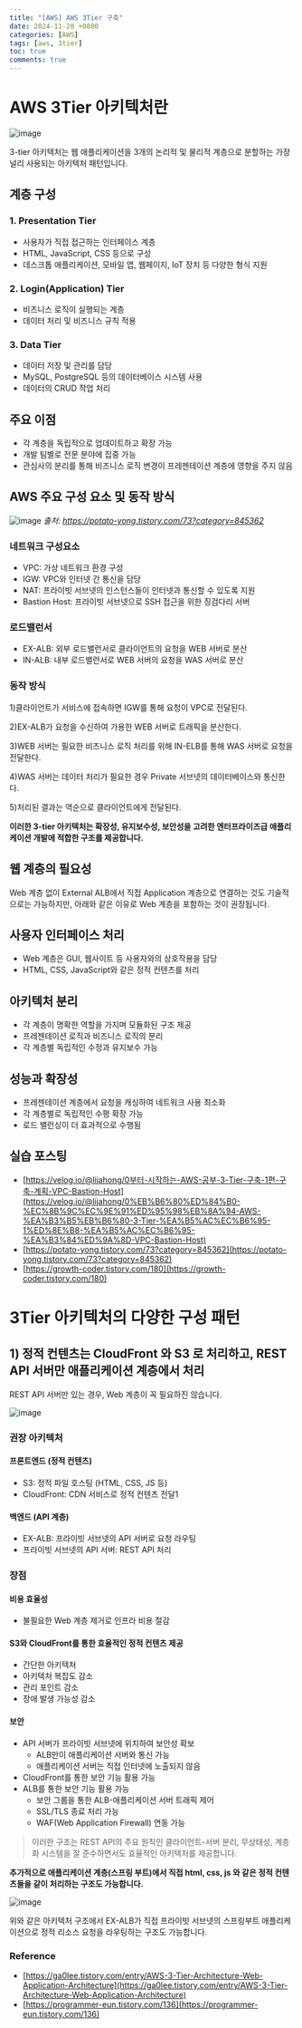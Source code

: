 ```yaml
---
title: "[AWS] AWS 3Tier 구축"
date: 2024-11-20 +0800
categories: [AWS]
tags: [aws, 3tier]
toc: true
comments: true
---
```


# AWS 3Tier 아키텍처란

![image](https://github.com/user-attachments/assets/7e4f8998-6bfc-4fa2-9e7a-acf4478e40e1)

3-tier 아키텍처는 웹 애플리케이션을 3개의 논리적 및 물리적 계층으로 분할하는 가장 널리 사용되는 아키텍처 패턴입니다.

## 계층 구성

### 1. Presentation Tier
- 사용자가 직접 접근하는 인터페이스 계층
- HTML, JavaScript, CSS 등으로 구성
- 데스크톱 애플리케이션, 모바일 앱, 웹페이지, IoT 장치 등 다양한 형식 지원

### 2. Login(Application) Tier
- 비즈니스 로직이 실행되는 계층
- 데이터 처리 및 비즈니스 규칙 적용

### 3. Data Tier
- 데이터 저장 및 관리를 담당
- MySQL, PostgreSQL 등의 데이터베이스 시스템 사용
- 데이터의 CRUD 작업 처리

## 주요 이점
- 각 계층을 독립적으로 업데이트하고 확장 가능
- 개발 팀별로 전문 분야에 집중 가능
- 관심사의 분리를 통해 비즈니스 로직 변경이 프레젠테이션 계층에 영향을 주지 않음

## AWS 주요 구성 요소 및 동작 방식

![image](https://github.com/user-attachments/assets/e9d5f71f-49e3-4797-856f-f753f91e9952)
_출처: https://potato-yong.tistory.com/73?category=845362_

### 네트워크 구성요소
- VPC: 가상 네트워크 환경 구성
- IGW: VPC와 인터넷 간 통신을 담당
- NAT: 프라이빗 서브넷의 인스턴스들이 인터넷과 통신할 수 있도록 지원
- Bastion Host: 프라이빗 서브넷으로 SSH 접근을 위한 징검다리 서버

### 로드밸런서
- EX-ALB: 외부 로드밸런서로 클라이언트의 요청을 WEB 서버로 분산
- IN-ALB: 내부 로드밸런서로 WEB 서버의 요청을 WAS 서버로 분산

### 동작 방식
1)클라이언트가 서비스에 접속하면 IGW를 통해 요청이 VPC로 전달된다.

2)EX-ALB가 요청을 수신하여 가용한 WEB 서버로 트래픽을 분산한다.

3)WEB 서버는 필요한 비즈니스 로직 처리를 위해 IN-ELB를 통해 WAS 서버로 요청을 전달한다.

4)WAS 서버는 데이터 처리가 필요한 경우 Private 서브넷의 데이터베이스와 통신한다.

5)처리된 결과는 역순으로 클라이언트에게 전달된다.

**이러한 3-tier 아키텍처는 확장성, 유지보수성, 보안성을 고려한 엔터프라이즈급 애플리케이션 개발에 적합한 구조를 제공합니다.**

## 웹 계층의 필요성
Web 계층 없이 External ALB에서 직접 Application 계층으로 연결하는 것도 기술적으로는 가능하지만, 아래와 같은 이유로 Web 계층을 포함하는 것이 권장됩니다.

## 사용자 인터페이스 처리
- Web 계층은 GUI, 웹사이트 등 사용자와의 상호작용을 담당
- HTML, CSS, JavaScript와 같은 정적 컨텐츠를 처리

## 아키텍처 분리
- 각 계층이 명확한 역할을 가지며 모듈화된 구조 제공
- 프레젠테이션 로직과 비즈니스 로직의 분리
- 각 계층별 독립적인 수정과 유지보수 가능

## 성능과 확장성
- 프레젠테이션 계층에서 요청을 캐싱하여 네트워크 사용 최소화
- 각 계층별로 독립적인 수평 확장 가능
- 로드 밸런싱이 더 효과적으로 수행됨

## 실습 포스팅
- [https://velog.io/@lijahong/0부터-시작하는-AWS-공부-3-Tier-구축-1편-구축-계획-VPC-Bastion-Host](https://velog.io/@lijahong/0%EB%B6%80%ED%84%B0-%EC%8B%9C%EC%9E%91%ED%95%98%EB%8A%94-AWS-%EA%B3%B5%EB%B6%80-3-Tier-%EA%B5%AC%EC%B6%95-1%ED%8E%B8-%EA%B5%AC%EC%B6%95-%EA%B3%84%ED%9A%8D-VPC-Bastion-Host)
- [https://potato-yong.tistory.com/73?category=845362](https://potato-yong.tistory.com/73?category=845362)
- [https://growth-coder.tistory.com/180](https://growth-coder.tistory.com/180)

# 3Tier 아키텍처의 다양한 구성 패턴

## 1) 정적 컨텐츠는 CloudFront 와 S3 로 처리하고, REST API 서버만 애플리케이션 계층에서 처리
REST API 서버만 있는 경우, Web 계층이 꼭 필요하진 않습니다.

![image](https://github.com/user-attachments/assets/a80676ca-b4c3-43f8-a1cb-8d0e65adb435)

### 권장 아키텍처

#### 프론트엔드 (정적 컨텐츠)
- S3: 정적 파일 호스팅 (HTML, CSS, JS 등)
- CloudFront: CDN 서비스로 정적 컨텐츠 전달1

#### 백엔드 (API 계층)
- EX-ALB: 프라이빗 서브넷의 API 서버로 요청 라우팅
- 프라이빗 서브넷의 API 서버: REST API 처리

### 장점

#### 비용 효율성
- 불필요한 Web 계층 제거로 인프라 비용 절감

#### S3와 CloudFront를 통한 효율적인 정적 컨텐츠 제공
- 간단한 아키텍처
- 아키텍처 복잡도 감소
- 관리 포인트 감소
- 장애 발생 가능성 감소

#### 보안
- API 서버가 프라이빗 서브넷에 위치하여 보안성 확보
  - ALB만이 애플리케이션 서버와 통신 가능
  - 애플리케이션 서버는 직접 인터넷에 노출되지 않음
- CloudFront를 통한 보안 기능 활용 가능
- ALB를 통한 보안 기능 활용 가능
  - 보안 그룹을 통한 ALB-애플리케이션 서버 트래픽 제어
  - SSL/TLS 종료 처리 가능
  - WAF(Web Application Firewall) 연동 가능

> 이러한 구조는 REST API의 주요 원칙인 클라이언트-서버 분리, 무상태성, 계층화 시스템을 잘 준수하면서도 효율적인 아키텍처를 제공합니다.

**추가적으로 애플리케이션 계층(스프링 부트)에서 직접 html, css, js 와 같은 정적 컨텐츠들을 같이 처리하는 구조도 가능합니다.**

![image](https://github.com/user-attachments/assets/8d9755fe-acf9-4173-937b-3dcd1820463f)

위와 같은 아키텍처 구조에서 EX-ALB가 직접 프라이빗 서브넷의 스프링부트 애플리케이션으로 정적 리소스 요청을 라우팅하는 구조도 가능합니다.

### Reference
- [https://ga0lee.tistory.com/entry/AWS-3-Tier-Architecture-Web-Application-Architecture](https://ga0lee.tistory.com/entry/AWS-3-Tier-Architecture-Web-Application-Architecture)
- [https://programmer-eun.tistory.com/136](https://programmer-eun.tistory.com/136)